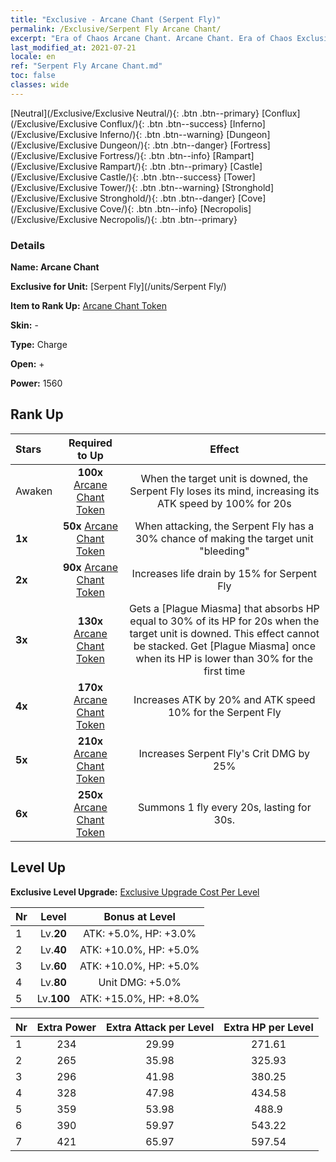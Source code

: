 ```yaml
---
title: "Exclusive - Arcane Chant (Serpent Fly)"
permalink: /Exclusive/Serpent Fly Arcane Chant/
excerpt: "Era of Chaos Arcane Chant. Arcane Chant. Era of Chaos Exclusive Arcane Chant. Serpent Fly Exclusive."
last_modified_at: 2021-07-21
locale: en
ref: "Serpent Fly Arcane Chant.md"
toc: false
classes: wide
---
```

 [Neutral](/Exclusive/Exclusive Neutral/){: .btn .btn--primary} [Conflux](/Exclusive/Exclusive Conflux/){: .btn .btn--success} [Inferno](/Exclusive/Exclusive Inferno/){: .btn .btn--warning} [Dungeon](/Exclusive/Exclusive Dungeon/){: .btn .btn--danger} [Fortress](/Exclusive/Exclusive Fortress/){: .btn .btn--info} [Rampart](/Exclusive/Exclusive Rampart/){: .btn .btn--primary} [Castle](/Exclusive/Exclusive Castle/){: .btn .btn--success} [Tower](/Exclusive/Exclusive Tower/){: .btn .btn--warning} [Stronghold](/Exclusive/Exclusive Stronghold/){: .btn .btn--danger} [Cove](/Exclusive/Exclusive Cove/){: .btn .btn--info} [Necropolis](/Exclusive/Exclusive Necropolis/){: .btn .btn--primary} 

### Details
 **Name: Arcane Chant** 

 **Exclusive for Unit:** [Serpent Fly](/units/Serpent Fly/) 

 **Item to Rank Up:** [Arcane Chant Token](/Items/con_915/)

 **Skin:** -

 **Type:** Charge

 **Open:** +

 **Power:** 1560

## Rank Up

  |     Stars    |  Required to Up | Effect |
  |:-------------|:---------------:|:---------------:|
  |  Awaken  | **100x** [Arcane Chant Token](/Items/con_915/) | When the target unit is downed, the Serpent Fly loses its mind, increasing its ATK speed by 100% for 20s |
  | **1x** <i class="fas fa-star"/> | **50x** [Arcane Chant Token](/Items/con_915/) | When attacking, the Serpent Fly has a 30% chance of making the target unit \"bleeding\" |
  | **2x** <i class="fas fa-star"/> | **90x** [Arcane Chant Token](/Items/con_915/) | Increases life drain by 15% for Serpent Fly |
  | **3x** <i class="fas fa-star"/> | **130x** [Arcane Chant Token](/Items/con_915/) | Gets a [Plague Miasma] that absorbs HP equal to 30% of its HP for 20s when the target unit is downed. This effect cannot be stacked. Get [Plague Miasma] once when its HP is lower than 30% for the first time |
  | **4x** <i class="fas fa-star"/> | **170x** [Arcane Chant Token](/Items/con_915/) | Increases ATK by 20% and ATK speed 10% for the Serpent Fly |
  | **5x** <i class="fas fa-star"/> | **210x** [Arcane Chant Token](/Items/con_915/) | Increases Serpent Fly's Crit DMG by 25% |
  | **6x** <i class="fas fa-star"/> | **250x** [Arcane Chant Token](/Items/con_915/) | Summons 1 fly every 20s, lasting for 30s. |


## Level Up
 **Exclusive Level Upgrade:** [Exclusive Upgrade Cost Per Level](/Exclusive/ExclusiveUpgradeCostPerLevel/)

  |  Nr  |   Level  | Bonus at Level |
  |:-----|:--------:|:--------------:|
  | 1 | Lv.**20** | ATK: +5.0%, HP: +3.0% |
  | 2 | Lv.**40** | ATK: +10.0%, HP: +5.0% |
  | 3 | Lv.**60** | ATK: +10.0%, HP: +5.0% |
  | 4 | Lv.**80** | Unit DMG: +5.0% |
  | 5 | Lv.**100** | ATK: +15.0%, HP: +8.0% |


  |  Nr  |  Extra Power | Extra Attack per Level | Extra HP per Level |
  |:-----|:--------:|:--------:|:--------:|
  | 1 | 234 | 29.99 | 271.61 |
  | 2 | 265 | 35.98 | 325.93 |
  | 3 | 296 | 41.98 | 380.25 |
  | 4 | 328 | 47.98 | 434.58 |
  | 5 | 359 | 53.98 | 488.9 |
  | 6 | 390 | 59.97 | 543.22 |
  | 7 | 421 | 65.97 | 597.54 |


